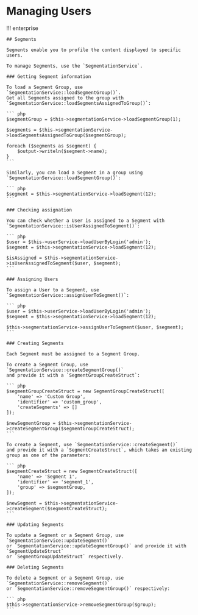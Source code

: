 # Managing Users

!!! enterprise

    ## Segments

    Segments enable you to profile the content displayed to specific users.

    To manage Segments, use the `SegmentationService`.

    ### Getting Segment information

    To load a Segment Group, use `SegmentationService::loadSegmentGroup()`.
    Get all Segments assigned to the group with `SegmentationService::loadSegmentsAssignedToGroup()`:

    ``` php
    $segmentGroup = $this->segmentationService->loadSegmentGroup(1);

    $segments = $this->segmentationService->loadSegmentsAssignedToGroup($segmentGroup);

    foreach ($segments as $segment) {
        $output->writeln($segment->name);
    }
    ```

    Similarly, you can load a Segment in a group using `SegmentationService::loadSegmentGroup()`:

    ``` php
    $segment = $this->segmentationService->loadSegment(12);
    ```

    ### Checking assignation

    You can check whether a User is assigned to a Segment with `SegmentationService::isUserAssignedToSegment()`:

    ``` php
    $user = $this->userService->loadUserByLogin('admin');
    $segment = $this->segmentationService->loadSegment(12);

    $isAssigned = $this->segmentationService->isUserAssignedToSegment($user, $segment);
    ```

    ### Assigning Users

    To assign a User to a Segment, use `SegmentationService::assignUserToSegment()`:

    ``` php
    $user = $this->userService->loadUserByLogin('admin');
    $segment = $this->segmentationService->loadSegment(12);

    $this->segmentationService->assignUserToSegment($user, $segment);
    ```

    ### Creating Segments

    Each Segment must be assigned to a Segment Group.

    To create a Segment Group, use `SegmentationService::createSegmentGroup()`
    and provide it with a `SegmentGroupCreateStruct`:

    ``` php
    $segmentGroupCreateStruct = new SegmentGroupCreateStruct([
        'name' => 'Custom Group',
        'identifier' => 'custom_group',
        'createSegments' => []
    ]);

    $newSegmentGroup = $this->segmentationService->createSegmentGroup($segmentGroupCreateStruct);
    ```

    To create a Segment, use `SegmentationService::createSegment()`
    and provide it with a `SegmentCreateStruct`, which takes an existing group as one of the parameters:

    ``` php
    $segmentCreateStruct = new SegmentCreateStruct([
        'name' => 'Segment 1',
        'identifier' => 'segment_1',
        'group' => $segmentGroup,
    ]);

    $newSegment = $this->segmentationService->createSegment($segmentCreateStruct);
    ```

    ### Updating Segments

    To update a Segment or a Segment Group, use `SegmentationService::updateSegment()`
    or `SegmentationService::updateSegmentGroup()` and provide it with `SegmentUpdateStruct`
    or `SegmentGroupUpdateStruct` respectively.

    ### Deleting Segments

    To delete a Segment or a Segment Group, use `SegmentationService::removeSegment()`
    or `SegmentationService::removeSegmentGroup()` respectively:

    ``` php
    $this->segmentationService->removeSegmentGroup($group);
    ```
